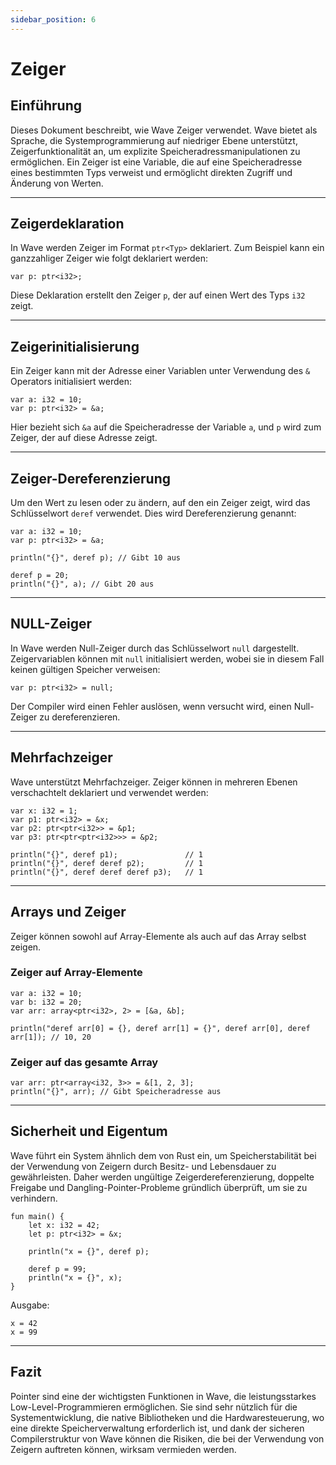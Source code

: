 ```yaml
---
sidebar_position: 6
---
```


# Zeiger

## Einführung

Dieses Dokument beschreibt, wie Wave Zeiger verwendet.
Wave bietet als Sprache, die Systemprogrammierung auf niedriger Ebene unterstützt, Zeigerfunktionalität an, um explizite Speicheradressmanipulationen zu ermöglichen.
Ein Zeiger ist eine Variable, die auf eine Speicheradresse eines bestimmten Typs verweist und ermöglicht direkten Zugriff und Änderung von Werten.

---

## Zeigerdeklaration

In Wave werden Zeiger im Format `ptr<Typ>` deklariert. Zum Beispiel kann ein ganzzahliger Zeiger wie folgt deklariert werden:

```wave
var p: ptr<i32>;
```

Diese Deklaration erstellt den Zeiger `p`, der auf einen Wert des Typs `i32` zeigt.

---

## Zeigerinitialisierung

Ein Zeiger kann mit der Adresse einer Variablen unter Verwendung des `&` Operators initialisiert werden:

```wave
var a: i32 = 10;
var p: ptr<i32> = &a;
```

Hier bezieht sich `&a` auf die Speicheradresse der Variable `a`, und `p` wird zum Zeiger, der auf diese Adresse zeigt.

---

## Zeiger-Dereferenzierung

Um den Wert zu lesen oder zu ändern, auf den ein Zeiger zeigt, wird das Schlüsselwort `deref` verwendet. Dies wird Dereferenzierung genannt:

```wave
var a: i32 = 10;
var p: ptr<i32> = &a;

println("{}", deref p); // Gibt 10 aus

deref p = 20;
println("{}", a); // Gibt 20 aus
```

---

## NULL-Zeiger

In Wave werden Null-Zeiger durch das Schlüsselwort `null` dargestellt.
Zeigervariablen können mit `null` initialisiert werden, wobei sie in diesem Fall keinen gültigen Speicher verweisen:

```wave
var p: ptr<i32> = null;
```

Der Compiler wird einen Fehler auslösen, wenn versucht wird, einen Null-Zeiger zu dereferenzieren.

---

## Mehrfachzeiger

Wave unterstützt Mehrfachzeiger. Zeiger können in mehreren Ebenen verschachtelt deklariert und verwendet werden:

```wave
var x: i32 = 1;
var p1: ptr<i32> = &x;
var p2: ptr<ptr<i32>> = &p1;
var p3: ptr<ptr<ptr<i32>>> = &p2;

println("{}", deref p1);               // 1
println("{}", deref deref p2);         // 1
println("{}", deref deref deref p3);   // 1
```

---

## Arrays und Zeiger

Zeiger können sowohl auf Array-Elemente als auch auf das Array selbst zeigen.

### Zeiger auf Array-Elemente

```wave
var a: i32 = 10;
var b: i32 = 20;
var arr: array<ptr<i32>, 2> = [&a, &b];

println("deref arr[0] = {}, deref arr[1] = {}", deref arr[0], deref arr[1]); // 10, 20
```

### Zeiger auf das gesamte Array

```wave
var arr: ptr<array<i32, 3>> = &[1, 2, 3];
println("{}", arr); // Gibt Speicheradresse aus
```

---

## Sicherheit und Eigentum

Wave führt ein System ähnlich dem von Rust ein, um Speicherstabilität bei der Verwendung von Zeigern durch Besitz- und Lebensdauer zu gewährleisten.
Daher werden ungültige Zeigerdereferenzierung, doppelte Freigabe und Dangling-Pointer-Probleme gründlich überprüft, um sie zu verhindern.

```wave
fun main() {
    let x: i32 = 42;
    let p: ptr<i32> = &x;
    
    println("x = {}", deref p);
    
    deref p = 99;
    println("x = {}", x);
}
```

Ausgabe:

```text
x = 42
x = 99
```

---

## Fazit

Pointer sind eine der wichtigsten Funktionen in Wave, die leistungsstarkes Low-Level-Programmieren ermöglichen.
Sie sind sehr nützlich für die Systementwicklung, die native Bibliotheken und die Hardwaresteuerung, wo eine direkte Speicherverwaltung erforderlich ist, und dank der sicheren Compilerstruktur von Wave können die Risiken, die bei der Verwendung von Zeigern auftreten können, wirksam vermieden werden.